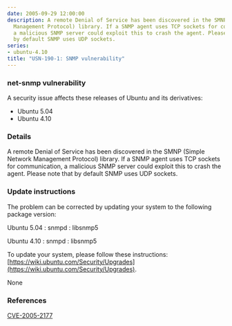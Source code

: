 ```yaml
---
date: 2005-09-29 12:00:00
description: A remote Denial of Service has been discovered in the SMNP (Simple Network
  Management Protocol) library. If a SNMP agent uses TCP sockets for communication,
  a malicious SNMP server could exploit this to crash the agent. Please note that
  by default SNMP uses UDP sockets.
series:
- ubuntu-4.10
title: "USN-190-1: SNMP vulnerability"
---
```


### net-snmp vulnerability

A security issue affects these releases of Ubuntu and its derivatives:

* Ubuntu 5.04
* Ubuntu 4.10

### Details

A remote Denial of Service has been discovered in the SMNP (Simple Network Management Protocol) library. If a SNMP agent uses TCP sockets for communication, a malicious SNMP server could exploit this to crash the agent. Please note that by default SNMP uses UDP sockets.

### Update instructions

The problem can be corrected by updating your system to the following package version:

Ubuntu 5.04
 : snmpd 
 : libsnmp5 

Ubuntu 4.10
 : snmpd 
 : libsnmp5 

To update your system, please follow these instructions: [https://wiki.ubuntu.com/Security/Upgrades](https://wiki.ubuntu.com/Security/Upgrades).

None

### References

 [CVE-2005-2177](http://people.ubuntu.com/~ubuntu-security/cve/CVE-2005-2177)

